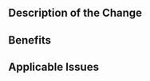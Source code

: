 <!--
* Filling out the template is required.
* All new code must have been tested to ensure against regressions
-->

## Description of the Change

<!-- We must be able to understand the design of your change from this description, so please walk us through the concepts. -->

## Benefits

<!-- What benefits will be realized by the code change? -->

## Applicable Issues

<!-- Enter any applicable Issues here -->
